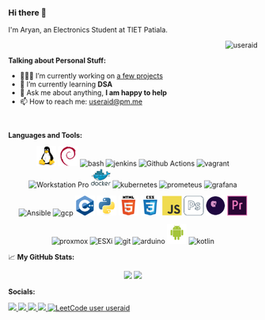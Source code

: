 ### Hi there 👋
I'm Aryan, an Electronics Student at TIET Patiala. <p align="right"> <img src="https://komarev.com/ghpvc/?username=useraid&label=Profile%20views&color=0e75b6&style=flat" alt="useraid" /> </p>

**Talking about Personal Stuff:**

- 👨🏻‍💻 I’m currently working on [a few projects](https://useraid.github.io/UseraidResources/resources/currentProjects.html)
- 🚀 I’m currently learning **DSA**
- 💬 Ask me about anything, **I am happy to help**
- 📫 How to reach me: useraid@pm.me

</br>


**Languages and Tools:**

<p align="center"> 
  <img src="https://raw.githubusercontent.com/devicons/devicon/master/icons/linux/linux-original.svg" alt="linux" width="40" height="40"/>
  <img src="https://raw.githubusercontent.com/devicons/devicon/master/icons/debian/debian-original.svg" alt="debian" width="40" height="40"/>
  <img src="https://www.vectorlogo.zone/logos/gnu_bash/gnu_bash-icon.svg" alt="bash" width="40" height="40"/> 
  <img src="https://www.vectorlogo.zone/logos/jenkins/jenkins-icon.svg" alt="jenkins" width="40" height="40"/>
  <img src="https://user-images.githubusercontent.com/93074700/187683327-cddc2c2b-2c39-4445-9852-5dcb10954a39.png" alt="Github Actions" width="40" height="40"/> 
  <img src="https://www.vectorlogo.zone/logos/vagrantup/vagrantup-icon.svg" alt="vagrant" width="40" height="40"/>
  <img src="https://icons.iconarchive.com/icons/dakirby309/simply-styled/256/VMware-icon.png" alt="Workstation Pro" width="40" height="40"/> 
  <img src="https://raw.githubusercontent.com/devicons/devicon/master/icons/docker/docker-original-wordmark.svg" alt="docker" width="40" height="40"/>
  <img src="https://www.vectorlogo.zone/logos/kubernetes/kubernetes-icon.svg" alt="kubernetes" width="40" height="40"/>
  <img src="https://upload.wikimedia.org/wikipedia/commons/3/38/Prometheus_software_logo.svg" alt="prometeus" width="40" height="40">
  <img src="https://www.vectorlogo.zone/logos/grafana/grafana-icon.svg" alt="grafana" width="40" height="40"/>
</p>

<p align="center">
  <img src="https://user-images.githubusercontent.com/93074700/190334181-94aefde1-5536-47ee-a5f6-2a5c647acf22.png" alt="Ansible" width="40" height="40"/>
  <img src="https://www.vectorlogo.zone/logos/google_cloud/google_cloud-icon.svg" alt="gcp" width="40" height="40"/> 
  <img src="https://raw.githubusercontent.com/devicons/devicon/master/icons/cplusplus/cplusplus-original.svg" alt="cplusplus" width="40" height="40"/>
  <img src="https://raw.githubusercontent.com/devicons/devicon/master/icons/python/python-original.svg" alt="python" width="40" height="40"/>
  <img src="https://raw.githubusercontent.com/devicons/devicon/master/icons/html5/html5-original-wordmark.svg" alt="html5" width="40" height="40"/>
  <img src="https://raw.githubusercontent.com/devicons/devicon/master/icons/css3/css3-original-wordmark.svg" alt="css3" width="40" height="40"/>
  <img src="https://raw.githubusercontent.com/devicons/devicon/master/icons/javascript/javascript-original.svg" alt="javascript" width="40" height="40"/>
  <img src="https://raw.githubusercontent.com/devicons/devicon/master/icons/photoshop/photoshop-line.svg" alt="photoshop" width="40" height="40"/> 
  <img src="https://raw.githubusercontent.com/devicons/devicon/master/icons/aftereffects/aftereffects-original.svg" alt="aftereffects" width="40" height="40"/>
  <img src="https://raw.githubusercontent.com/devicons/devicon/master/icons/premierepro/premierepro-original.svg" alt="premierepro" width="40" height="40"/>
</p>

<p align="center">
  <img src="https://camo.githubusercontent.com/2df2ac41e1b8a1484be236c75e395981b31bfd670eff46b5c182ea0be9475310/68747470733a2f2f7777772e70726f786d6f782e636f6d2f696d616765732f70726f786d6f782f50726f786d6f785f73796d626f6c5f7374616e646172645f6865782e706e67" alt="proxmox" width="40" height="40"/>
  <img src="https://zenk.it/sites/default/files/styles/large/public/field/image/Esxi-Logo.png?itok=UIj_PUGm" alt="ESXi" width="40" height="40"/>  
  <img src="https://www.vectorlogo.zone/logos/git-scm/git-scm-icon.svg" alt="git" width="40" height="40"/>
  <img src="https://cdn.worldvectorlogo.com/logos/arduino-1.svg" alt="arduino" width="40" height="40"/>
 <img src="https://raw.githubusercontent.com/devicons/devicon/master/icons/android/android-original-wordmark.svg" alt="android" width="40" height="40"/>
  <img src="https://www.vectorlogo.zone/logos/kotlinlang/kotlinlang-icon.svg" alt="kotlin" width="40" height="40"/>
</p>

📈 **My GitHub Stats:**

<div align="center">

  <img height="170em" src="https://github-readme-stats-eight-theta.vercel.app/api?username=useraid&show_icons=true&theme=radical&include_all_commits=true&count_private=true&hide_border=true"/>
  <img height="170em" src="https://github-readme-stats.vercel.app/api/top-langs?username=useraid&show_icons=true&locale=en&layout=compact&theme=radical&hide_border=true" />
  
</div>

**Socials:**

<a href="https://hub.docker.com/u/useraid" target="_blank" rel="noreferrer"> <img src="https://img.shields.io/badge/docker-%230db7ed.svg?style=for-the-badge&logo=docker&logoColor=white" /> </a> 
<a href="https://www.linkedin.com/in/useraid/" target="_blank" rel="noreferrer"> <img src="https://img.shields.io/badge/LinkedIn-0A66C2.svg?style=for-the-badge&logo=LinkedIn&logoColor=white" /> </a> 
<a href="https://tryhackme.com/p/useraid" target="_blank" rel="noreferrer"> <img src="https://img.shields.io/badge/TryHackMe-212C42.svg?style=for-the-badge&logo=TryHackMe&logoColor=white" /> </a> 
<a href="mailto:aryanuseraid@gmail.com" target="_blank" rel="noreferrer"> <img src="https://img.shields.io/badge/ProtonMail-8B89CC.svg?style=for-the-badge&logo=ProtonMail&logoColor=white" /> </a> 
[![LeetCode user useraid](https://img.shields.io/badge/dynamic/json?style=for-the-badge&labelColor=black&color=%23ffa116&label=useraid&query=solved&url=https%3A%2F%2Fleetcode-badge.vercel.app%2Fapi%2Fusers%2Fuseraid&logo=leetcode&logoColor=yellow)](https://leetcode.com/useraid/)
